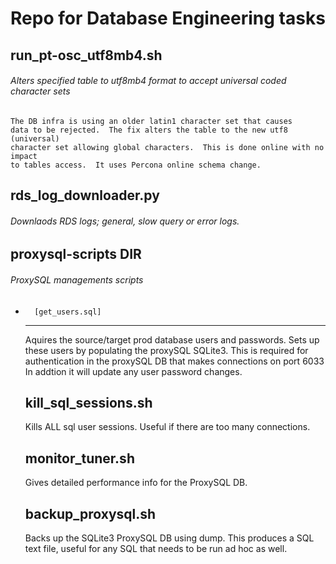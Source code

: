 # Repo for Database Engineering tasks

## run_pt-osc_utf8mb4.sh

###### Alters specified table to utf8mb4 format to accept universal coded character sets
	
	The DB infra is using an older latin1 character set that causes
	data to be rejected.  The fix alters the table to the new utf8 (universal) 
	character set allowing global characters.  This is done online with no impact
	to tables access.  It uses Percona online schema change. 

## rds_log_downloader.py

######   Downlaods RDS logs; general, slow query or error logs.

## proxysql-scripts DIR

###### ProxySQL managements scripts
	
-       [get_users.sql]
	-------------

	Aquires the source/target prod database users and 
	passwords.  Sets up these users by populating the 
	proxySQL SQLite3.  This is required for authentication 
	in the proxySQL DB that makes connections on port 6033
	In addtion it will update any user password changes.
	
	kill_sql_sessions.sh
	--------------------

	Kills ALL sql user sessions.  Useful if there are too many 
	connections.

	monitor_tuner.sh
	----------------

	Gives detailed performance info for the ProxySQL DB.

	backup_proxysql.sh
	------------------

	Backs up the SQLite3 ProxySQL DB using dump. This
	produces a SQL text file, useful for any
	SQL that needs to be run ad hoc as well.
	
